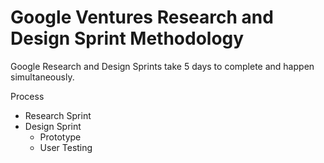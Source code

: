 # Google Ventures Research and Design Sprint Methodology

Google Research and Design Sprints take 5 days to complete and happen simultaneously. 

Process
* Research Sprint
* Design Sprint
  * Prototype
  * User Testing

